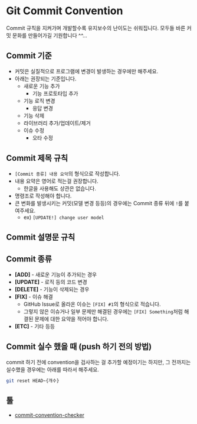# Git Commit Convention
Commit 규칙을 지켜가며 개발할수록 유지보수의 난이도는 쉬워집니다.
모두들 바른 커밋 문화를 만들어가길 기원합니다 ^^...

## Commit 기준
* 커밋은 실질적으로 프로그램에 변경이 발생하는 경우에만 해주세요.
* 아래는 권장되는 기준입니다.
  * 새로운 기능 추가
    * 기능 프로토타입 추가
  * 기능 로직 변경
    * 응답 변경
  * 기능 삭제
  * 라이브러리 추가/업데이트/제거
  * 이슈 수정
    * 오타 수정

## Commit 제목 규칙
* `[Commit 종류] 내용 요악`의 형식으로 작성합니다.
* 내용 요약은 영어로 적는걸 권장합니다.
  * 한글을 사용해도 상관은 없습니다.
* 명령조로 작성해야 합니다.
* 큰 변화를 발생시키는 커밋(모델 변경 등등)의 경우에는 Commit 종류 뒤에 `!`를 붙여주세요.
  * ex) `[UPDATE!] change user model`

## Commit 설명문 규칙

## Commit 종류
* **[ADD]** - 새로운 기능이 추가되는 경우
* **[UPDATE]** - 로직 등의 코드 변경
* **[DELETE]** - 기능이 삭제되는 경우
* **[FIX]** - 이슈 해결
  * GitHub Issue로 올라온 이슈는 `[FIX] #1`의 형식으로 적습니다.
  * 그렇지 않은 이슈거나 일부 문제만 해결된 경우에는 `[FIX] Something`처럼 해결된 문제에 대한 요약을 적어야 합니다.
* **[ETC]** - 기타 등등

## Commit 실수 했을 때 (push 하기 전의 방법)
commit 하기 전에 convention을 검사하는 걸 추가할 예정이기는 하지만, 그 전까지는 실수했을 경우에는 아래를 따라서 해주세요.
```sh
git reset HEAD~{개수}
```

## 툴
* [commit-convention-checker](https://github.com/BeanSil/commit-convention-checker)
